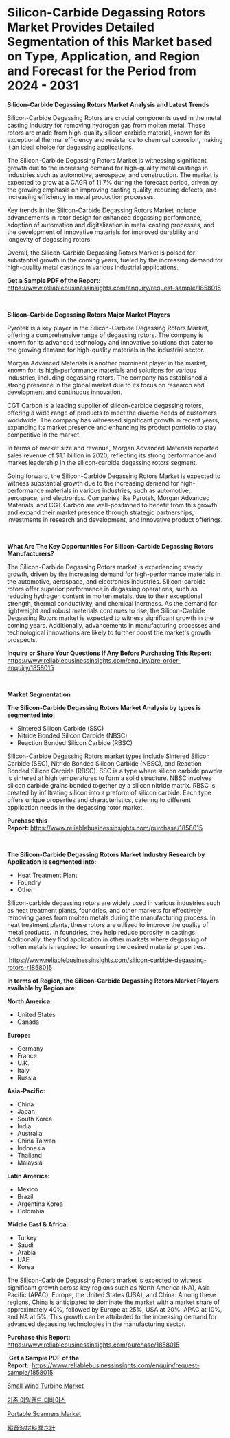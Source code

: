 <p><h1>Silicon-Carbide Degassing Rotors Market Provides Detailed Segmentation of this Market based on Type, Application, and Region and Forecast for the Period from 2024 - 2031</h1></p><p><strong>Silicon-Carbide Degassing Rotors Market Analysis and Latest Trends</strong></p>
<p><p>Silicon-Carbide Degassing Rotors are crucial components used in the metal casting industry for removing hydrogen gas from molten metal. These rotors are made from high-quality silicon carbide material, known for its exceptional thermal efficiency and resistance to chemical corrosion, making it an ideal choice for degassing applications. </p><p>The Silicon-Carbide Degassing Rotors Market is witnessing significant growth due to the increasing demand for high-quality metal castings in industries such as automotive, aerospace, and construction. The market is expected to grow at a CAGR of 11.7% during the forecast period, driven by the growing emphasis on improving casting quality, reducing defects, and increasing efficiency in metal production processes.</p><p>Key trends in the Silicon-Carbide Degassing Rotors Market include advancements in rotor design for enhanced degassing performance, adoption of automation and digitalization in metal casting processes, and the development of innovative materials for improved durability and longevity of degassing rotors.</p><p>Overall, the Silicon-Carbide Degassing Rotors Market is poised for substantial growth in the coming years, fueled by the increasing demand for high-quality metal castings in various industrial applications.</p></p>
<p><strong>Get a Sample PDF of the Report:&nbsp;</strong> <a href="https://www.reliablebusinessinsights.com/enquiry/request-sample/1858015">https://www.reliablebusinessinsights.com/enquiry/request-sample/1858015</a></p>
<p>&nbsp;</p>
<p><strong>Silicon-Carbide Degassing Rotors Major Market Players</strong></p>
<p><p>Pyrotek is a key player in the Silicon-Carbide Degassing Rotors Market, offering a comprehensive range of degassing rotors. The company is known for its advanced technology and innovative solutions that cater to the growing demand for high-quality materials in the industrial sector.</p><p>Morgan Advanced Materials is another prominent player in the market, known for its high-performance materials and solutions for various industries, including degassing rotors. The company has established a strong presence in the global market due to its focus on research and development and continuous innovation.</p><p>CGT Carbon is a leading supplier of silicon-carbide degassing rotors, offering a wide range of products to meet the diverse needs of customers worldwide. The company has witnessed significant growth in recent years, expanding its market presence and enhancing its product portfolio to stay competitive in the market.</p><p>In terms of market size and revenue, Morgan Advanced Materials reported sales revenue of $1.1 billion in 2020, reflecting its strong performance and market leadership in the silicon-carbide degassing rotors segment.</p><p>Going forward, the Silicon-Carbide Degassing Rotors Market is expected to witness substantial growth due to the increasing demand for high-performance materials in various industries, such as automotive, aerospace, and electronics. Companies like Pyrotek, Morgan Advanced Materials, and CGT Carbon are well-positioned to benefit from this growth and expand their market presence through strategic partnerships, investments in research and development, and innovative product offerings.</p></p>
<p>&nbsp;</p>
<p><strong>What Are The Key Opportunities For Silicon-Carbide Degassing Rotors Manufacturers?</strong></p>
<p><p>The Silicon-Carbide Degassing Rotors market is experiencing steady growth, driven by the increasing demand for high-performance materials in the automotive, aerospace, and electronics industries. Silicon-carbide rotors offer superior performance in degassing operations, such as reducing hydrogen content in molten metals, due to their exceptional strength, thermal conductivity, and chemical inertness. As the demand for lightweight and robust materials continues to rise, the Silicon-Carbide Degassing Rotors market is expected to witness significant growth in the coming years. Additionally, advancements in manufacturing processes and technological innovations are likely to further boost the market's growth prospects.</p></p>
<p><strong>Inquire or Share Your Questions If Any Before Purchasing This Report:</strong> <a href="https://www.reliablebusinessinsights.com/enquiry/pre-order-enquiry/1858015">https://www.reliablebusinessinsights.com/enquiry/pre-order-enquiry/1858015</a></p>
<p>&nbsp;</p>
<p><strong>Market Segmentation</strong></p>
<p><strong>The Silicon-Carbide Degassing Rotors Market Analysis by types is segmented into:</strong></p>
<p><ul><li>Sintered Silicon Carbide (SSC)</li><li>Nitride Bonded Silicon Carbide (NBSC)</li><li>Reaction Bonded Silicon Carbide (RBSC)</li></ul></p>
<p><p>Silicon-Carbide Degassing Rotors market types include Sintered Silicon Carbide (SSC), Nitride Bonded Silicon Carbide (NBSC), and Reaction Bonded Silicon Carbide (RBSC). SSC is a type where silicon carbide powder is sintered at high temperatures to form a solid structure. NBSC involves silicon carbide grains bonded together by a silicon nitride matrix. RBSC is created by infiltrating silicon into a preform of silicon carbide. Each type offers unique properties and characteristics, catering to different application needs in the degassing rotor market.</p></p>
<p><strong>Purchase this Report:&nbsp;</strong><a href="https://www.reliablebusinessinsights.com/purchase/1858015">https://www.reliablebusinessinsights.com/purchase/1858015</a></p>
<p>&nbsp;</p>
<p><strong>The Silicon-Carbide Degassing Rotors Market Industry Research by Application is segmented into:</strong></p>
<p><ul><li>Heat Treatment Plant</li><li>Foundry</li><li>Other</li></ul></p>
<p><p>Silicon-carbide degassing rotors are widely used in various industries such as heat treatment plants, foundries, and other markets for effectively removing gases from molten metals during the manufacturing process. In heat treatment plants, these rotors are utilized to improve the quality of metal products. In foundries, they help reduce porosity in castings. Additionally, they find application in other markets where degassing of molten metals is required for ensuring the desired material properties.</p></p>
<p><a href="https://www.reliablebusinessinsights.com/silicon-carbide-degassing-rotors-r1858015">&nbsp;https://www.reliablebusinessinsights.com/silicon-carbide-degassing-rotors-r1858015</a></p>
<p><strong>In terms of Region, the Silicon-Carbide Degassing Rotors Market Players available by Region are:</strong></p>
<p>
    <p> <strong> North America: </strong>
        <ul>
            <li>United States</li>
            <li>Canada</li>
        </ul>
        </p> 
    <p> <strong> Europe: </strong>
        <ul>
            <li>Germany</li>
            <li>France</li>
            <li>U.K.</li>
            <li>Italy</li>
            <li>Russia</li>
        </ul>
        </p> 
    <p> <strong> Asia-Pacific: </strong>
        <ul>
            <li>China</li>
            <li>Japan</li>
            <li>South Korea</li>
            <li>India</li>
            <li>Australia</li>
            <li>China Taiwan</li>
            <li>Indonesia</li>
            <li>Thailand</li>
            <li>Malaysia</li>
        </ul>
        </p> 
    <p> <strong> Latin America: </strong>
        <ul>
            <li>Mexico</li>
            <li>Brazil</li>
            <li>Argentina Korea</li>
            <li>Colombia</li>
        </ul>
        </p> 
    <p> <strong> Middle East & Africa: </strong>
        <ul>
            <li>Turkey</li>
            <li>Saudi</li>
            <li>Arabia</li>
            <li>UAE</li>
            <li>Korea</li>
        </ul>
    </p>
    </p>
<p><p>The Silicon-Carbide Degassing Rotors market is expected to witness significant growth across key regions such as North America (NA), Asia Pacific (APAC), Europe, the United States (USA), and China. Among these regions, China is anticipated to dominate the market with a market share of approximately 40%, followed by Europe at 25%, USA at 20%, APAC at 10%, and NA at 5%. This growth can be attributed to the increasing demand for advanced degassing technologies in the manufacturing sector.</p></p>
<p><strong>Purchase this Report: </strong><a href="https://www.reliablebusinessinsights.com/purchase/1858015">https://www.reliablebusinessinsights.com/purchase/1858015</a></p>
<p>&nbsp;<strong>Get a Sample PDF of the Report:&nbsp;&nbsp;</strong><a href="https://www.reliablebusinessinsights.com/enquiry/request-sample/1858015">https://www.reliablebusinessinsights.com/enquiry/request-sample/1858015</a></p>
<p><strong></strong></p>
<p><p><a href="https://github.com/myacatherineblakecaczo9vcsw/Market-Research-Report-List-3/blob/main/small-wind-turbine-market.md">Small Wind Turbine Market</a></p><p><a href="https://github.com/TrevorKruvalis5678/Market-Research-Report-List-2/blob/main/4540710176878.md">기존 아일랜드 디바이스</a></p><p><a href="https://github.com/irfadac/Market-Research-Report-List-4/blob/main/portable-scanners-market.md">Portable Scanners Market</a></p><p><a href="https://github.com/KenyonJohns/Market-Research-Report-List-1/blob/main/7186463164113.md">超音波材料厚さ計</a></p></p>